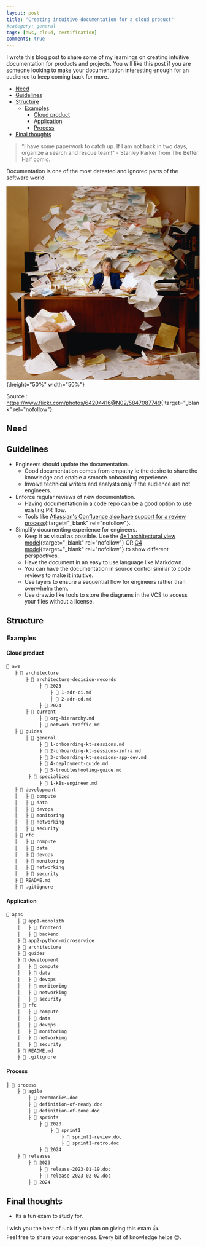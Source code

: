 ```yaml
---
layout: post
title: "Creating intuitive documentation for a cloud product"
#category: general
tags: [aws, cloud, certification]
comments: true
---
```


I wrote this blog post to share some of my learnings on creating intuitive documentation for products and projects. You will like this post if you are someone looking to make your documentation interesting enough for an audience to keep coming back for more.

<!-- TOC -->

- [Need](#need)
- [Guidelines](#guidelines)
- [Structure](#structure)
  - [Examples](#examples)
    - [Cloud product](#cloud-product)
    - [Application](#application)
    - [Process](#process)
- [Final thoughts](#final-thoughts)

<!-- /TOC -->

> “I have some paperwork to catch up. If I am not back in two days, organize a search and rescue team!" - Stanley Parker from The Better Half comic.

Documentation is one of the most detested and ignored parts of the software world.

!["Lost in paperwork"](/assets/images/lost-in-paperwork.jpeg "Lost in paperwork"){:height="50%" width="50%"}

Source : <https://www.flickr.com/photos/64204416@N02/5847087749>{:target="\_blank" rel="nofollow"}.

## Need

## Guidelines

- Engineers should update the documentation.
  - Good documentation comes from empathy ie the desire to share the knowledge and enable a smooth onboarding experience.
  - Involve technical writers and analysts only if the audience are not engineers.
- Enforce regular reviews of new documentation.
  - Having documentation in a code repo can be a good option to use existing PR flow.
  - Tools like [Atlassian's Confluence also have support for a review process](https://confluence.atlassian.com/confeval/confluence-evaluator-resources/confluence-workflows-approval){:target="\_blank" rel="nofollow"}.
- Simplify documenting experience for engineers.
  - Keep it as visual as possible. Use the [4+1 architectural view model](https://en.wikipedia.org/wiki/4%2B1_architectural_view_model){:target="\_blank" rel="nofollow"} OR [C4 model](https://c4model.com/){:target="\_blank" rel="nofollow"} to show different perspectives.
  - Have the document in an easy to use language like Markdown.
  - You can have the documentation in source control similar to code reviews to make it intuitive.
  - Use layers to ensure a sequential flow for engineers rather than overwhelm them.
  - Use draw.io like tools to store the diagrams in the VCS to access your files without a license.

## Structure

### Examples

#### Cloud product

```bash
📁 aws
   ├ 📁 architecture
       ├ 📁 architecture-decision-records
            ├ 📁 2023
                ├ 📄 1-adr-ci.md
                ├ 📄 2-adr-cd.md
            ├ 📁 2024
       ├ 📁 current
            ├ 📄 org-hierarchy.md
            ├ 📄 network-traffic.md
   ├ 📁 guides
       ├ 📁 general
            ├ 📄 1-onboarding-kt-sessions.md
            ├ 📄 2-onboarding-kt-sessions-infra.md
            ├ 📄 3-onboarding-kt-sessions-app-dev.md
            ├ 📄 4-deployment-guide.md
            ├ 📄 5-troubleshooting-guide.md
        ├ 📁 specialized
            ├ 📄 1-k8s-engineer.md
   ├ 📁 development
   │   ├ 📁 compute
   │   ├ 📁 data
   │   ├ 📁 devops
   │   ├ 📁 monitoring
   │   ├ 📁 networking
   │   ├ 📁 security
   ├ 📁 rfc
   │   ├ 📁 compute
   │   ├ 📁 data
   │   ├ 📁 devops
   │   ├ 📁 monitoring
   │   ├ 📁 networking
   │   ├ 📁 security
   ├ 📄 README.md
   ├ 📄 .gitignore

```

#### Application

```bash
📁 apps
    ├ 📁 app1-monolith
    │   ├ 📁 frontend
    │   ├ 📁 backend
    ├ 📁 app2-python-microservice
    ├ 📁 architecture
    ├ 📁 guides
    ├ 📁 development
    │   ├ 📁 compute
    │   ├ 📁 data
    │   ├ 📁 devops
    │   ├ 📁 monitoring
    │   ├ 📁 networking
    │   ├ 📁 security
    ├ 📁 rfc
    │   ├ 📁 compute
    │   ├ 📁 data
    │   ├ 📁 devops
    │   ├ 📁 monitoring
    │   ├ 📁 networking
    │   ├ 📁 security
    ├ 📄 README.md
    ├ 📄 .gitignore

```

#### Process

```bash
├ 📁 process
    ├ 📁 agile
        ├ 📄 ceremonies.doc
        ├ 📄 definition-of-ready.doc
        ├ 📄 definition-of-done.doc
        ├ 📁 sprints
            ├ 📁 2023
                ├ 📁 sprint1
                    ├ 📄 sprint1-review.doc
                    ├ 📄 sprint1-retro.doc
            ├ 📁 2024
    ├ 📁 releases
        ├ 📁 2023
            ├ 📄 release-2023-01-19.doc
            ├ 📄 release-2023-02-02.doc
        ├ 📁 2024
```

## Final thoughts

- Its a fun exam to study for.

I wish you the best of luck if you plan on giving this exam :thumbsup:.
<br/>Feel free to share your experiences. Every bit of knowledge helps :blush:.
